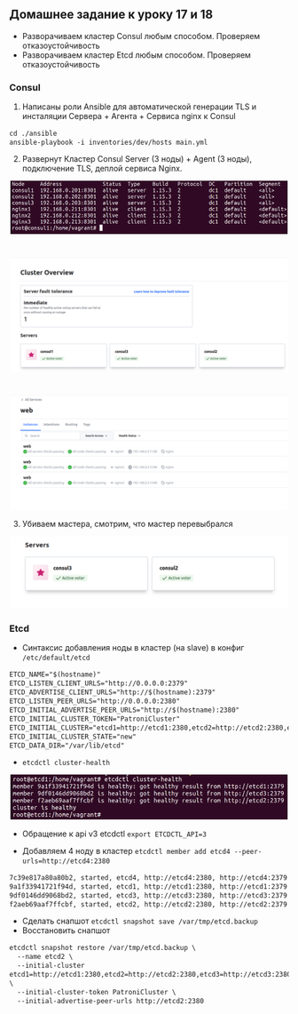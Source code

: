 ## Домашнее задание к уроку 17 и 18

* Разворачиваем кластер Consul любым способом. Проверяем отказоустойчивость
* Разворачиваем кластер Etcd любым способом. Проверяем отказоустойчивость

### Consul
1. Написаны роли Ansible для автоматической генерации TLS и инсталяции Сервера + Агента + Сервиса nginx к Consul
```
cd ./ansible
ansible-playbook -i inventories/dev/hosts main.yml
```
2. Развернут Кластер Consul Server (3 ноды) + Agent (3 ноды), подключение TLS, деплой сервиса Nginx. 

<p align="center"> 
<a href="https://raw.githubusercontent.com/Dodexq/otus_nosql/main/lesson18/screenshots/1.png" rel="some text"><img src="https://raw.githubusercontent.com/Dodexq/otus_nosql/main/lesson18/screenshots/1.png" alt="" width="500" /></a>
</p>

#

<p align="center"> 
<a href="https://raw.githubusercontent.com/Dodexq/otus_nosql/main/lesson18/screenshots/2.png" rel="some text"><img src="https://raw.githubusercontent.com/Dodexq/otus_nosql/main/lesson18/screenshots/2.png" alt="" width="500" /></a>
</p>

#

<p align="center"> 
<a href="https://raw.githubusercontent.com/Dodexq/otus_nosql/main/lesson18/screenshots/3.png" rel="some text"><img src="https://raw.githubusercontent.com/Dodexq/otus_nosql/main/lesson18/screenshots/3.png" alt="" width="500" /></a>
</p>

3. Убиваем мастера, смотрим, что мастер перевыбрался

<p align="center"> 
<a href="https://raw.githubusercontent.com/Dodexq/otus_nosql/main/lesson18/screenshots/4.png" rel="some text"><img src="https://raw.githubusercontent.com/Dodexq/otus_nosql/main/lesson18/screenshots/4.png" alt="" width="500" /></a>
</p>

### Etcd
* Синтаксис добавления ноды в кластер (на slave) в конфиг `/etc/default/etcd`

```
ETCD_NAME="$(hostname)"
ETCD_LISTEN_CLIENT_URLS="http://0.0.0.0:2379"
ETCD_ADVERTISE_CLIENT_URLS="http://$(hostname):2379"
ETCD_LISTEN_PEER_URLS="http://0.0.0.0:2380"
ETCD_INITIAL_ADVERTISE_PEER_URLS="http://$(hostname):2380"
ETCD_INITIAL_CLUSTER_TOKEN="PatroniCluster"
ETCD_INITIAL_CLUSTER="etcd1=http://etcd1:2380,etcd2=http://etcd2:2380,etcd3=http://etcd3:2380"
ETCD_INITIAL_CLUSTER_STATE="new"
ETCD_DATA_DIR="/var/lib/etcd"
```

* `etcdctl cluster-health`

<p align="center"> 
<a href="https://raw.githubusercontent.com/Dodexq/otus_nosql/main/lesson17/screenshots/1.png" rel="some text"><img src="https://raw.githubusercontent.com/Dodexq/otus_nosql/main/lesson17/screenshots/1.png" alt="" width="500" /></a>
</p>

* Обращение к api v3 etcdctl `export ETCDCTL_API=3`

* Добавляем 4 ноду в кластер `etcdctl member add etcd4 --peer-urls=http://etcd4:2380`
```
7c39e817a80a80b2, started, etcd4, http://etcd4:2380, http://etcd4:2379
9a1f33941721f94d, started, etcd1, http://etcd1:2380, http://etcd1:2379
9df0146dd9068bd2, started, etcd3, http://etcd3:2380, http://etcd3:2379
f2aeb69aaf7ffcbf, started, etcd2, http://etcd2:2380, http://etcd2:2379
```

* Сделать снапшот `etcdctl snapshot save /var/tmp/etcd.backup`
* Восстановить снапшот 
```
etcdctl snapshot restore /var/tmp/etcd.backup \
  --name etcd2 \
  --initial-cluster etcd1=http://etcd1:2380,etcd2=http://etcd2:2380,etcd3=http://etcd3:2380 \
  --initial-cluster-token PatroniCluster \
  --initial-advertise-peer-urls http://etcd2:2380
```